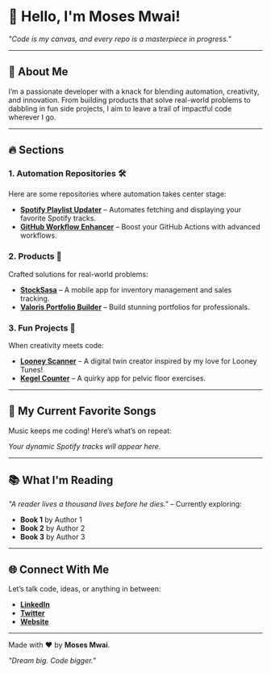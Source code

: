 # 👋 Hello, I'm Moses Mwai!

_"Code is my canvas, and every repo is a masterpiece in progress."_

---

## 🚀 About Me
I’m a passionate developer with a knack for blending automation, creativity, and innovation. From building products that solve real-world problems to dabbling in fun side projects, I aim to leave a trail of impactful code wherever I go.

---

## 🔥 Sections

### **1. Automation Repositories** 🛠️
Here are some repositories where automation takes center stage:
- [**Spotify Playlist Updater**](https://github.com/username/spotify-updater) – Automates fetching and displaying your favorite Spotify tracks.
- [**GitHub Workflow Enhancer**](https://github.com/username/workflow-enhancer) – Boost your GitHub Actions with advanced workflows.

### **2. Products** 🚀
Crafted solutions for real-world problems:
- [**StockSasa**](https://github.com/username/stocksasa) – A mobile app for inventory management and sales tracking.
- [**Valoris Portfolio Builder**](https://github.com/username/valoris-builder) – Build stunning portfolios for professionals.

### **3. Fun Projects** 🎉
When creativity meets code:
- [**Looney Scanner**](https://github.com/username/looney-scanner) – A digital twin creator inspired by my love for Looney Tunes!
- [**Kegel Counter**](https://github.com/username/kegel-counter) – A quirky app for pelvic floor exercises.

---

## 🎵 My Current Favorite Songs
Music keeps me coding! Here’s what’s on repeat:

<!-- start spotify -->
*Your dynamic Spotify tracks will appear here.*
<!-- end spotify -->

---

## 📚 What I'm Reading
_"A reader lives a thousand lives before he dies."_ – Currently exploring:
- **Book 1** by Author 1
- **Book 2** by Author 2
- **Book 3** by Author 3

---

## 🌐 Connect With Me
Let’s talk code, ideas, or anything in between:
- **[LinkedIn](https://linkedin.com/in/moses-mwai)**
- **[Twitter](https://twitter.com/moses_mwai)**
- **[Website](https://yourwebsite.com)**

---

Made with ❤️ by **Moses Mwai**.

_"Dream big. Code bigger."_
